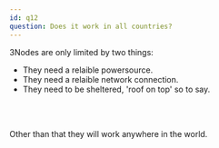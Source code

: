 ```yaml
---
id: q12
question: Does it work in all countries?
---
```


3Nodes are only limited by two things:

- They need a relaible powersource.
- They need a relaible network connection.
- They need to be sheltered, 'roof on top' so to say.
<br/>
<br/>

Other than that they will work anywhere in the world.
